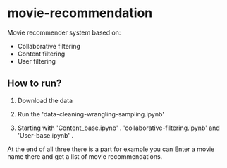 # movie-recommendation

Movie recommender system based on:
- Collaborative filtering
- Content filtering
- User filtering

## How to run?

1. Download the data 

2. Run the 'data-cleaning-wrangling-sampling.ipynb'
3. Starting with 'Content_base.ipynb' .
'collaborative-filtering.ipynb' and 'User-base.ipynb' .

At the end of all three there is a part for example you can Enter a movie name there and get a list of movie recommendations.
